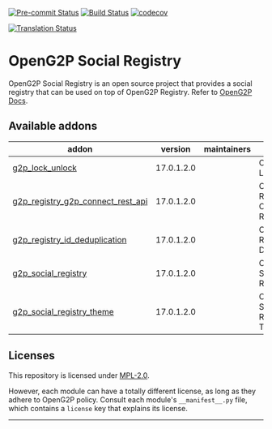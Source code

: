 
<!-- /!\ Non OCA Context : Set here the badge of your runbot / runboat instance. -->
[![Pre-commit Status](https://github.com/openg2p/openg2p-social-registry/actions/workflows/pre-commit.yml/badge.svg?branch=17.0-1.2)](https://github.com/openg2p/openg2p-social-registry/actions/workflows/pre-commit.yml?query=branch%3A17.0-1.2)
[![Build Status](https://github.com/openg2p/openg2p-social-registry/actions/workflows/test.yml/badge.svg?branch=17.0-1.2)](https://github.com/openg2p/openg2p-social-registry/actions/workflows/test.yml?query=branch%3A17.0-1.2)
[![codecov](https://codecov.io/gh/openg2p/openg2p-social-registry/branch/17.0-1.2/graph/badge.svg)](https://codecov.io/gh/openg2p/openg2p-social-registry)
<!-- /!\ Non OCA Context : Set here the badge of your translation instance. -->
[![Translation Status](https://translate.openspp.org/widgets/openg2p/-/svg-badge.svg)](https://translate.openspp.org/engage/openg2p/?utm_source=widget)

<!-- /!\ do not modify above this line -->

# OpenG2P Social Registry

OpenG2P Social Registry is an open source project that provides a social registry that can be used on top of OpenG2P Registry. Refer to [OpenG2P Docs](https://docs.openg2p.org/platform/modules/social-registry).

<!-- /!\ do not modify below this line -->

<!-- prettier-ignore-start -->

[//]: # (addons)

Available addons
----------------
addon | version | maintainers | summary
--- | --- | --- | ---
[g2p_lock_unlock](g2p_lock_unlock/) | 17.0.1.2.0 |  | OpenG2P Lock Unlock
[g2p_registry_g2p_connect_rest_api](g2p_registry_g2p_connect_rest_api/) | 17.0.1.2.0 |  | OpenG2P Registry: G2P Connect REST API
[g2p_registry_id_deduplication](g2p_registry_id_deduplication/) | 17.0.1.2.0 |  | OpenG2P Registry ID Deduplication
[g2p_social_registry](g2p_social_registry/) | 17.0.1.2.0 |  | OpenG2P Social Registry
[g2p_social_registry_theme](g2p_social_registry_theme/) | 17.0.1.2.0 |  | OpenG2P Social Registry: Theme

[//]: # (end addons)

<!-- prettier-ignore-end -->

## Licenses

This repository is licensed under [MPL-2.0](LICENSE).

However, each module can have a totally different license, as long as they adhere to OpenG2P
policy. Consult each module's `__manifest__.py` file, which contains a `license` key
that explains its license.

----
<!-- /!\ Non OCA Context : Set here the full description of your organization. -->
